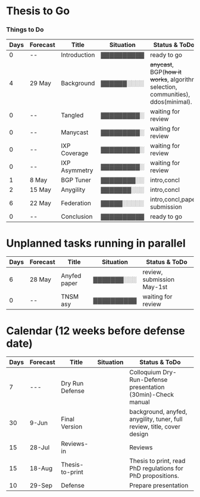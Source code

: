  # Thesis to Go
 
 ### Things to Do ###


                                                                                                                            
 Days| Forecast | Title         | Situation  | Status & ToDo                                                                             
 ----| ---------| --------------| ---------- |----------------------                                                                     
 0   |   --     | Introduction  | ▓▓▓▓▓▓▓▓▓▓ | ready to go                                                    
 4   |  29 May  | Background    | ▓▓▓▓▓▓░░░░ |~~anycast~~, BGP(~~how it works~~, algorithm selection, communities), ddos(minimal).       
 0   |   --     | Tangled       | ▓▓▓▓▓▓▓▓▓░ | waiting for review                                             
 0   |   --     | Manycast      | ▓▓▓▓▓▓▓▓▓░ | waiting for review                                             
 0   |   --     | IXP Coverage  | ▓▓▓▓▓▓▓▓▓░ | waiting for review                                             
 0   |   --     | IXP Asymmetry | ▓▓▓▓▓▓▓▓▓░ | waiting for review                                             
 1   |   8 May  | BGP Tuner     | ▓▓▓▓▓▓▓▓░░ | intro,concl                             
 2   |  15 May  | Anygility     | ▓▓▓▓▓▓▓░░░ | intro,concl                                       
 6   |  22 May  | Federation    | ▓▓▓▓▓░░░░░ | intro,concl,paper submission          
 0   |   --     | Conclusion    | ▓▓▓▓▓▓▓▓▓▓ | ready to go                                                   
                                                                                                                                         
                                                                                                                                         
                                                                                                                                         
 # Unplanned tasks running in parallel                                                                                                   
                                                                                                                                                                                                                                                                
 Days| Forecast | Title              | Situation  | Status & ToDo                                                                        
 ----| ---------| -------------------| ---------- |----------------------                                                                
 6   |  28 May   | Anyfed paper       | ▓▓▓▓▓▓▓░░░ | review, submission May-1st  
 0   |   --     | TNSM asy           | ▓▓▓▓▓▓▓▓▓▓ | waiting for review                                                  
                                                                                                                                         
                                                                                                                                         
 # Calendar (12 weeks before defense date)                                                                                               
                                                                                                                                         
 Days | Forecast | Title              | Situation  | Status & ToDo                                                                       
 -----| ---------| -------------------| ---------- |----------------------                                                               
   7  |  ---     | Dry Run Defense    |            | Colloquium Dry-Run-Defense presentation (30min)-Check manual
  30  |  9-Jun   | Final Version      |            | background, anyfed, anygility, tuner, full review, title, cover design              
  15  | 28-Jul   | Reviews-in         |            | Reviews                                                                             
  15  | 18-Aug   | Thesis-to-print    |            | Thesis to print, read PhD regulations for PhD propositions.                         
  10  | 29-Sep   | Defense            |            | Prepare presentation

